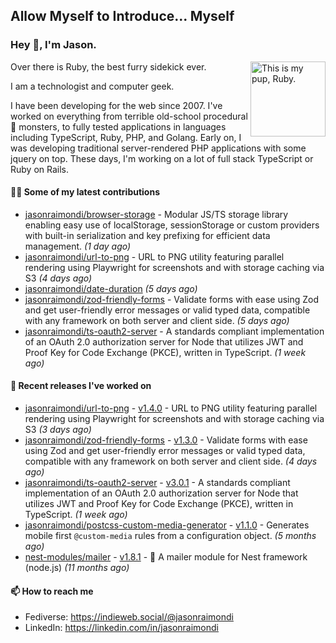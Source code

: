 ## Allow Myself to Introduce... Myself

### Hey :wave:, I'm Jason.

<img align='right' alt="This is my pup, Ruby." src='https://jasonraimondi.com/misc/me/zombie-ruby-trimmed@2x.png' width='120px'>

Over there is Ruby, the best furry sidekick ever.

I am a technologist and computer geek.

I have been developing for the web since 2007. I've worked on everything from terrible old-school procedural :spaghetti: monsters, to fully tested applications in languages including TypeScript, Ruby, PHP, and Golang. Early on, I was developing traditional server-rendered PHP applications with some jquery on top. These days, I'm working on a lot of full stack TypeScript or Ruby on Rails.

#### 👨‍💻 Some of my latest contributions


- [jasonraimondi/browser-storage](https://github.com/jasonraimondi/browser-storage) - Modular JS/TS storage library enabling easy use of localStorage, sessionStorage or custom providers with built-in serialization and key prefixing for efficient data management. _(1 day ago)_
- [jasonraimondi/url-to-png](https://github.com/jasonraimondi/url-to-png) - URL to PNG utility featuring parallel rendering using Playwright for screenshots and with storage caching via S3 _(4 days ago)_
- [jasonraimondi/date-duration](https://github.com/jasonraimondi/date-duration) _(5 days ago)_
- [jasonraimondi/zod-friendly-forms](https://github.com/jasonraimondi/zod-friendly-forms) - Validate forms with ease using Zod and get user-friendly error messages or valid typed data, compatible with any framework on both server and client side. _(5 days ago)_
- [jasonraimondi/ts-oauth2-server](https://github.com/jasonraimondi/ts-oauth2-server) - A standards compliant implementation of an OAuth 2.0 authorization server for Node that utilizes JWT and Proof Key for Code Exchange (PKCE), written in TypeScript.  _(1 week ago)_

#### 🐺 Recent releases I've worked on


- [jasonraimondi/url-to-png](https://github.com/jasonraimondi/url-to-png) - [v1.4.0](https://github.com/jasonraimondi/url-to-png/releases/tag/v1.4.0)  - URL to PNG utility featuring parallel rendering using Playwright for screenshots and with storage caching via S3 _(3 days ago)_
- [jasonraimondi/zod-friendly-forms](https://github.com/jasonraimondi/zod-friendly-forms) - [v1.3.0](https://github.com/jasonraimondi/zod-friendly-forms/releases/tag/v1.3.0)  - Validate forms with ease using Zod and get user-friendly error messages or valid typed data, compatible with any framework on both server and client side. _(4 days ago)_
- [jasonraimondi/ts-oauth2-server](https://github.com/jasonraimondi/ts-oauth2-server) - [v3.0.1](https://github.com/jasonraimondi/ts-oauth2-server/releases/tag/v3.0.1)  - A standards compliant implementation of an OAuth 2.0 authorization server for Node that utilizes JWT and Proof Key for Code Exchange (PKCE), written in TypeScript.  _(1 week ago)_
- [jasonraimondi/postcss-custom-media-generator](https://github.com/jasonraimondi/postcss-custom-media-generator) - [v1.1.0](https://github.com/jasonraimondi/postcss-custom-media-generator/releases/tag/v1.1.0)  - Generates mobile first `@custom-media` rules from a configuration object. _(5 months ago)_
- [nest-modules/mailer](https://github.com/nest-modules/mailer) - [v1.8.1](https://github.com/nest-modules/mailer/releases/tag/v1.8.1)  - 📨 A mailer module for Nest framework (node.js) _(11 months ago)_

#### 📫 How to reach me

- Fediverse: https://indieweb.social/@jasonraimondi
- LinkedIn: https://linkedin.com/in/jasonraimondi
